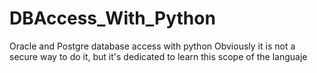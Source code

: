 # DBAccess_With_Python
Oracle and Postgre database access with python
Obviously it is not a secure way to do it, but it's dedicated to learn this scope of the languaje
